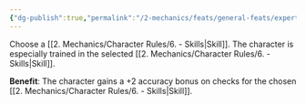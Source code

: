 ```yaml
---
{"dg-publish":true,"permalink":"/2-mechanics/feats/general-feats/expert/"}
---
```


Choose a [[2. Mechanics/Character Rules/6. - Skills\|Skill]]. The character is especially trained in the selected [[2. Mechanics/Character Rules/6. - Skills\|Skill]].

**Benefit**: The character gains a +2 accuracy bonus on checks for the chosen [[2. Mechanics/Character Rules/6. - Skills\|Skill]].